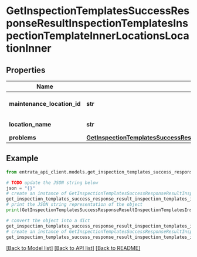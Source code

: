 # GetInspectionTemplatesSuccessResponseResultInspectionTemplatesInspectionTemplateInnerLocationsLocationInner


## Properties

Name | Type | Description | Notes
------------ | ------------- | ------------- | -------------
**maintenance_location_id** | **str** | ID of the maintenance location | 
**location_name** | **str** | Name of the location | 
**problems** | [**GetInspectionTemplatesSuccessResponseResultInspectionTemplatesInspectionTemplateInnerLocationsLocationInnerProblems**](GetInspectionTemplatesSuccessResponseResultInspectionTemplatesInspectionTemplateInnerLocationsLocationInnerProblems.md) |  | 

## Example

```python
from entrata_api_client.models.get_inspection_templates_success_response_result_inspection_templates_inspection_template_inner_locations_location_inner import GetInspectionTemplatesSuccessResponseResultInspectionTemplatesInspectionTemplateInnerLocationsLocationInner

# TODO update the JSON string below
json = "{}"
# create an instance of GetInspectionTemplatesSuccessResponseResultInspectionTemplatesInspectionTemplateInnerLocationsLocationInner from a JSON string
get_inspection_templates_success_response_result_inspection_templates_inspection_template_inner_locations_location_inner_instance = GetInspectionTemplatesSuccessResponseResultInspectionTemplatesInspectionTemplateInnerLocationsLocationInner.from_json(json)
# print the JSON string representation of the object
print(GetInspectionTemplatesSuccessResponseResultInspectionTemplatesInspectionTemplateInnerLocationsLocationInner.to_json())

# convert the object into a dict
get_inspection_templates_success_response_result_inspection_templates_inspection_template_inner_locations_location_inner_dict = get_inspection_templates_success_response_result_inspection_templates_inspection_template_inner_locations_location_inner_instance.to_dict()
# create an instance of GetInspectionTemplatesSuccessResponseResultInspectionTemplatesInspectionTemplateInnerLocationsLocationInner from a dict
get_inspection_templates_success_response_result_inspection_templates_inspection_template_inner_locations_location_inner_from_dict = GetInspectionTemplatesSuccessResponseResultInspectionTemplatesInspectionTemplateInnerLocationsLocationInner.from_dict(get_inspection_templates_success_response_result_inspection_templates_inspection_template_inner_locations_location_inner_dict)
```
[[Back to Model list]](../README.md#documentation-for-models) [[Back to API list]](../README.md#documentation-for-api-endpoints) [[Back to README]](../README.md)


